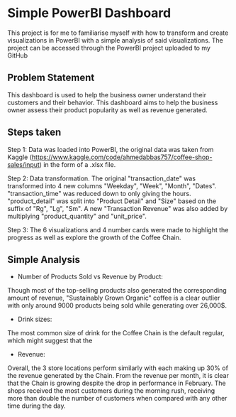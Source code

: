 
# Simple PowerBI Dashboard

This project is for me to familiarise myself with how to transform and create visualizations in PowerBI with a simple analysis of said visualizations.
The project can be accessed through the PowerBI project uploaded to my GitHub

## Problem Statement

This dashboard is used to help the business owner understand their customers and their behavior. This dashboard aims to help the business owner assess their product popularity as well as revenue generated.

## Steps taken

Step 1: Data was loaded into PowerBI, the original data was taken from Kaggle (https://www.kaggle.com/code/ahmedabbas757/coffee-shop-sales/input) in the form of a .xlsx file.

Step 2: Data transformation. The original "transaction_date" was transformed into 4 new columns "Weekday", "Week", "Month", "Dates". "transaction_time" was reduced down to only giving the hours. "product_detail" was split into "Product Detail" and "Size" based on the suffix of "Rg", "Lg", "Sm". A new "Transaction Revenue" was also added by multiplying "product_quantity" and "unit_price".

Step 3: The 6 visualizations and 4 number cards were made to highlight the progress as well as explore the growth of the Coffee Chain.

## Simple Analysis
- Number of Products Sold vs Revenue by Product:

Though most of the top-selling products also generated the corresponding amount of revenue, "Sustainably Grown Organic" coffee is a clear outlier with only around 9000 products being sold while generating over 26,000$.
- Drink sizes:

The most common size of drink for the Coffee Chain is the default regular, which might suggest that the

- Revenue:
  
Overall, the 3 store locations perform similarly with each making up 30% of the revenue generated by the Chain. From the revenue per month, it is clear that the Chain is growing despite the drop in performance in February. The shops received the most customers during the morning rush, receiving more than double the number of customers when compared with any other time during the day.


